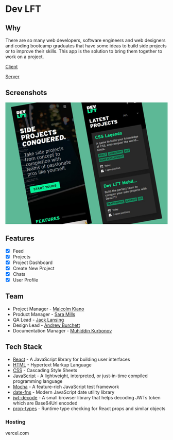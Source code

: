# Dev LFT

## Why

There are so many web developers, software engineers and web designers and coding bootcamp graduates that have some ideas to build side projects or to improve their skills. This app is the solution to bring them together to work on a project.

[Client](https://github.com/thinkful-ei-macaw/dev-lft)

[Server](https://github.com/thinkful-ei-macaw/dev-lft-api)

## Screenshots

![Landing page and projects page](./public/screens.png)

## Features

- [x] Feed
- [x] Projects
- [x] Project Dashboard
- [x] Create New Project
- [x] Chats
- [x] User Profile

## Team

- Project Manager - [Malcolm Kiano](https://github.com/malcolmkiano)
- Product Manager - [Sara Mills](https://github.com/Saraquail)
- QA Lead - [Jack Lansing](https://github.com/jacklansing)
- Design Lead - [Andrew Burchett](https://github.com/atwb21786)
- Documentation Manager - [Muhiddin Kurbonov](https://github.com/muhiddinsgithub)

## Tech Stack

- [React](https://reactjs.org/) - A JavaScript library for building user interfaces
- [HTML](https://developer.mozilla.org/en-US/docs/Web/HTML) - Hypertext Markup Language
- [CSS](https://www.w3.org/Style/CSS/Overview.en.html) - Cascading Style Sheets
- [JavaScript](https://developer.mozilla.org/en-US/docs/Web/JavaScript) - A lightweight, interpreted, or just-in-time compiled programming language
- [Mocha](https://mochajs.org/) - A feature-rich JavaScript test framework
- [date-fns](https://date-fns.org/) - Modern JavaScript date utility library
- [jwt-decode](https://www.npmjs.com/package/jwt-decode) - A small browser library that helps decoding JWTs token which are Base64Url encoded
- [prop-types](https://www.npmjs.com/package/prop-types) - Runtime type checking for React props and similar objects

### Hosting

vercel.com
